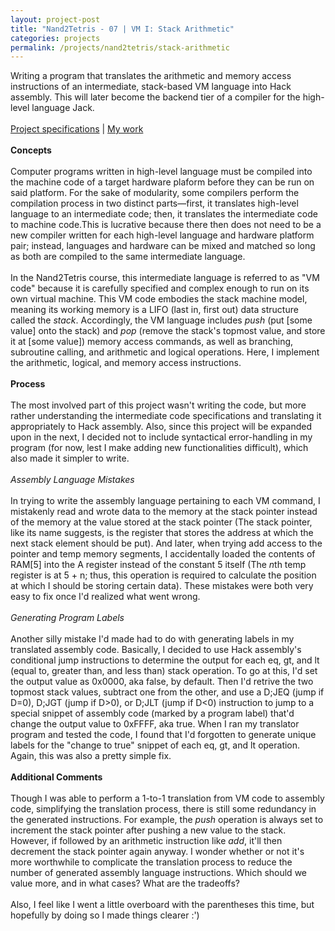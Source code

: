 ```yaml
---
layout: project-post
title: "Nand2Tetris - 07 | VM I: Stack Arithmetic"
categories: projects
permalink: /projects/nand2tetris/stack-arithmetic
---
```

Writing a program that translates the arithmetic and memory access instructions of an intermediate, stack-based VM language into Hack assembly. This will later become the backend tier of a compiler for the high-level language Jack.
<br><br>
<a href="https://www.nand2tetris.org/project07" target="_blank">Project specifications</a> | <a href="https://github.com/wangzi190/nand2tetris/tree/master/07" target="_blank">My work</a>
<br><br><b>Concepts</b>
<br><br>Computer programs written in high-level language must be compiled into the machine code of a target hardware plaform before they can be run on said platform. For the sake of modularity, some compilers perform the compilation process in two distinct parts—first, it translates high-level language to an intermediate code; then, it translates the intermediate code to machine code.This is lucrative because there then does not need to be a new compiler written for each high-level language and hardware platform pair; instead, languages and hardware can be mixed and matched so long as both are compiled to the same intermediate language.
<br><br>In the Nand2Tetris course, this intermediate language is referred to as "VM code" because it is carefully specified and complex enough to run on its own virtual machine. This VM code embodies the stack machine model, meaning its working memory is a LIFO (last in, first out) data structure called the <i>stack</i>. Accordingly, the VM language includes <i>push</i> (put [some value] onto the stack) and <i>pop</i> (remove the stack's topmost value, and store it at [some value]) memory access commands, as well as branching, subroutine calling, and arithmetic and logical operations. Here, I implement the arithmetic, logical, and memory access instructions.
<br><br><b>Process</b>
<br><br>The most involved part of this project wasn't writing the code, but more rather understanding the intermediate code specifications and translating it appropriately to Hack assembly. Also, since this project will be expanded upon in the next, I decided not to include syntactical error-handling in my program (for now, lest I make adding new functionalities difficult), which also made it simpler to write.
<br><br><i>Assembly Language Mistakes</i>
<br><br>In trying to write the assembly language pertaining to each VM command, I mistakenly read and wrote data to the memory at the stack pointer instead of the memory at the value stored at the stack pointer (The stack pointer, like its name suggests, is the register that stores the address at which the next stack element should be put). And later, when trying add access to the pointer and temp memory segments, I accidentally loaded the contents of RAM[5] into the A register instead of the constant 5 itself (The <i>n</i>th temp register is at 5 + n; thus, this operation is required to calculate the position at which I should be storing certain data). These mistakes were both very easy to fix once I'd realized what went wrong.
<br><br><i>Generating Program Labels</i>
<br><br>Another silly mistake I'd made had to do with generating labels in my translated assembly code. Basically, I decided to use Hack assembly's conditional jump instructions to determine the output for each eq, gt, and lt (equal to, greater than, and less than) stack operation. To go at this, I'd set the output value as 0x0000, aka false, by default. Then I'd retrive the two topmost stack values, subtract one from the other, and use a D;JEQ (jump if D=0), D;JGT (jump if D>0), or D;JLT (jump if D<0) instruction to jump to a special snippet of assembly code (marked by a program label) that'd change the output value to 0xFFFF, aka true. When I ran my translator program and tested the code, I found that I'd forgotten to generate unique labels for the "change to true" snippet of each eq, gt, and lt operation. Again, this was also a pretty simple fix.
<br><br><b>Additional Comments</b>
<br><br>Though I was able to perform a 1-to-1 translation from VM code to assembly code, simplifying the translation process, there is still some redundancy in the generated instructions. For example, the <i>push</i> operation is always set to increment the stack pointer after pushing a new value to the stack. However, if followed by an arithmetic instruction like <i>add</i>, it'll then decrement the stack pointer again anyway. I wonder whether or not it's more worthwhile to complicate the translation process to reduce the number of generated assembly language instructions. Which should we value more, and in what cases? What are the tradeoffs?
<br><br>Also, I feel like I went a little overboard with the parentheses this time, but hopefully by doing so I made things clearer :')